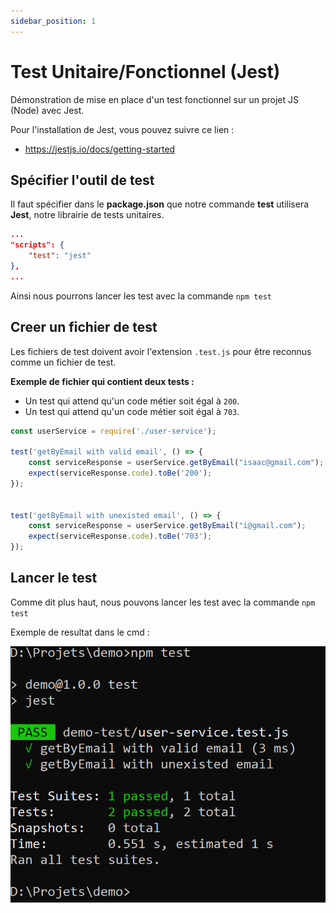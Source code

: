 ```yaml
---
sidebar_position: 1
---
```


# Test Unitaire/Fonctionnel (Jest)

Démonstration de mise en place d'un test fonctionnel sur un projet JS (Node) avec Jest.

Pour l'installation de Jest, vous pouvez suivre ce lien :
- https://jestjs.io/docs/getting-started

## Spécifier l'outil  de test

Il faut spécifier dans le **package.json** que notre commande **test** utilisera **Jest**, notre librairie de tests unitaires.


```json
...
"scripts": {
    "test": "jest"
},
...
```

Ainsi nous pourrons lancer les test avec la commande ```npm test```

## Creer un fichier de test

Les fichiers de test doivent avoir l'extension `.test.js` pour être reconnus comme un fichier de test.

**Exemple de fichier qui contient deux tests :**

- Un test qui attend qu'un code métier soit égal à `200`.
- Un test qui attend qu'un code métier soit égal à `703`.

```js
const userService = require('./user-service');

test('getByEmail with valid email', () => {
    const serviceResponse = userService.getByEmail("isaac@gmail.com");
    expect(serviceResponse.code).toBe('200');
});


test('getByEmail with unexisted email', () => {
    const serviceResponse = userService.getByEmail("i@gmail.com");
    expect(serviceResponse.code).toBe('703');
});

```

## Lancer le test

Comme dit plus haut, nous pouvons lancer les test avec la commande ```npm test```

Exemple de resultat dans le cmd :

![Screenshot](img/img-test-fonc-jest-01.png)